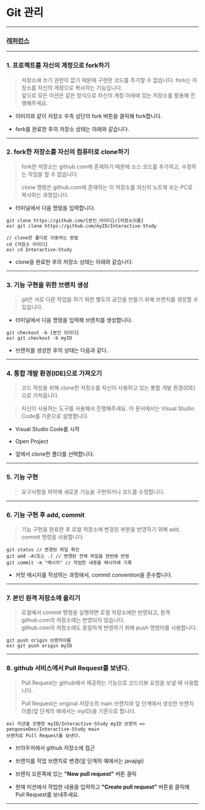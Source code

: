 # Git 관리

---

### [레퍼런스](https://github.com/woowacourse/woowacourse-docs/tree/main/precourse)


---

### 1. 프로젝트를 자신의 계정으로 fork하기

> 저장소에 쓰기 권한이 없기 때문에 구현한 코드를 추가할 수 없습니다.
> fork는 저장소를 자신의 계정으로 복사하는 기능입니다.  
> 앞으로 모든 미션은 같은 방식으로 자신의 계정 아래에 있는 저장소를 활용해 진행해주세요.

- 이미지와 같이 저장소 우측 상단의 fork 버튼을 클릭해 fork합니다.

- fork를 완료한 후의 저장소 상태는 아래와 같습니다.

---

### 2. fork한 저장소를 자신의 컴퓨터로 clone하기

> fork한 저장소는 github.com에 존재하기 때문에 소스 코드를 추가하고, 수정하는 작업을 할 수 없습니다.
>
> clone 명령은 github.com에 존재하는 이 저장소를 자신의 노트북 또는 PC로 복사하는 과정입니다.

- 터미널에서 다음 명령을 입력합니다.

```
git clone https://github.com/{본인_아이디}/{저장소이름}
ex) git clone https://github.com/myID/Interactive-Study
```

```
// clone한 폴더로 이동하는 방법
cd {저장소 아이디}
ex) cd Interactive-Study
```

- clone을 완료한 후의 저장소 상태는 아래와 같습니다.

---

### 3. 기능 구현을 위한 브랜치 생성

> git은 서로 다른 작업을 하기 위한 별도의 공간을 만들기 위해 브랜치를 생성할 수 있습니다.

- 터미널에서 다음 명령을 입력해 브랜치를 생성합니다.

```
git checkout -b {본인 아이디}
ex) git checkout -b myID
```

- 브랜치를 생성한 후의 상태는 다음과 같다.

---

### 4. 통합 개발 환경(IDE)으로 가져오기

> 코드 작성을 위해 clone한 저장소를 자신이 사용하고 있는 통합 개발 환경(IDE)으로 가져옵니다.

> 자신이 사용하는 도구를 사용해서 진행해주세요. 이 문서에서는 Visual Studio Code를 기준으로 설명합니다.

- Visual Studio Code를 시작
- Open Project

- 앞에서 clone한 폴더를 선택합니다.

---

### 5. 기능 구현

> 요구사항을 파악해 새로운 기능을 구현하거나 코드를 수정합니다.

---

### 6. 기능 구현 후 add, commit

> 기능 구현을 완료한 후 로컬 저장소에 변경된 부분을 반영하기 위해 add, commit 명령을 사용합니다.

```
git status // 변경된 파일 확인
git add -A(또는 .) // 변경된 전체 파일을 한번에 반영
git commit -m "메시지" // 작업한 내용을 메시지에 기록
```

- 커밋 메시지를 작성하는 과정에서, commit convention을 준수합니다.

---

### 7. 본인 원격 저장소에 올리기

> 로컬에서 commit 명령을 실행하면 로컬 저장소에만 반영되고, 원격 github.com의 저장소에는 반영되지 않습니다.  
> github.com의 저장소에도 동일하게 반영하기 위해 push 명령어를 사용합니다.

```
git push origin 브랜치이름
ex) git push origin myID
```

---

### 8. github 서비스에서 Pull Request를 보낸다.

> Pull Request는 github에서 제공하는 기능으로 코드리뷰 요청을 보낼 때 사용합니다.
>
> Pull Request는 original 저장소의 main 브랜치와 앞 단계에서 생성한 브랜치 이름(앞 단계의 예에서는 myID)을 기준으로 합니다.

```
ex) 미션을 진행한 myID/Interactive-Study myID 브랜치 => pengooseDev/Interactive-Study main
브랜치로 Pull Request를 보낸다.
```

- 브라우저에서 github 저장소에 접근
- 브랜치를 작업 브랜치로 변경(앞 단계의 예에서는 javajigi)
- 브랜치 오른쪽에 있는 **"New pull request"** 버튼 클릭

- 현재 미션에서 작업한 내용을 입력하고 **"Create pull request"** 버튼을 클릭해 Pull Request를 보내주세요.

---
